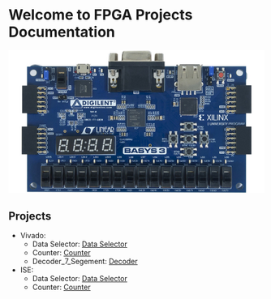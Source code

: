 # Welcome to FPGA Projects Documentation


![](/docs/img/Digilent_Basys3.jpg)


## Projects


* Vivado: 
    * Data Selector: [Data Selector](/home/jesudara/Desktop/FPGA_Project/FPGA_Projectmain/Vivdao/data_selector_verilog/data_selector.md)
    * Counter: [Counter](/home/jesudara/Desktop/FPGA_Project/FPGA_Projectmain/Vivdao/counter_verilog/counter.md)
    * Decoder_7_Segement: [Decoder](/home/jesudara/Desktop/FPGA_Project/FPGA_Projectmain/Vivdao/decoder_7_seg/decoder.md)
* ISE:
    * Data Selector: [Data Selector](/home/jesudara/Desktop/FPGA_Project/FPGA_Projectmain/Vivdao/data_selector_verilog/data_selector.md)
    * Counter: [Counter](Vivdao/counter_verilog/counter.md)



